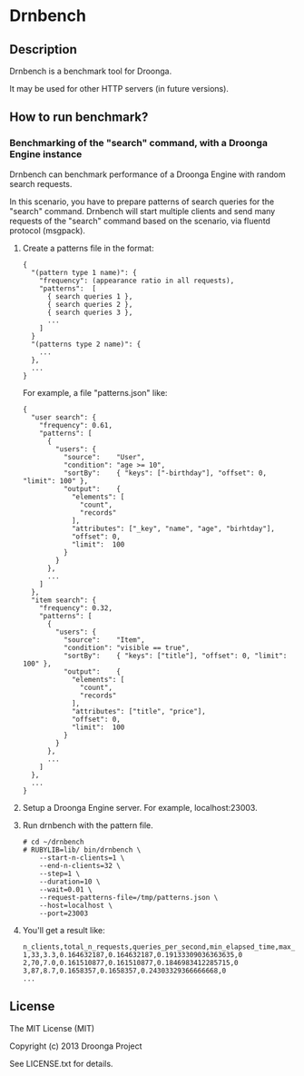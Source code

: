 # Drnbench

## Description

Drnbench is a benchmark tool for Droonga.

It may be used for other HTTP servers (in future versions).


## How to run benchmark?

### Benchmarking of the "search" command, with a Droonga Engine instance

Drnbench can benchmark performance of a Droonga Engine with random search requests.

In this scenario, you have to prepare patterns of search queries for the "search" command.
Drnbench will start multiple clients and send many requests of the "search" command based on the scenario, via fluentd protocol (msgpack).

 1. Create a patterns file in the format:
    
        {
          "(pattern type 1 name)": {
            "frequency": (appearance ratio in all requests),
            "patterns":  [
              { search queries 1 },
              { search queries 2 },
              { search queries 3 },
              ...
            ]
          }
          "(patterns type 2 name)": {
            ...
          },
          ...
        }
    
    For example, a file "patterns.json" like:
    
        {
          "user search": {
            "frequency": 0.61,
            "patterns": [
              {
                "users": {
                  "source":    "User",
                  "condition": "age >= 10",
                  "sortBy":    { "keys": ["-birthday"], "offset": 0, "limit": 100" },
                  "output":    {
                    "elements": [
                      "count",
                      "records"
                    ],
                    "attributes": ["_key", "name", "age", "birhtday"],
                    "offset": 0,
                    "limit":  100
                  }
                }
              },
              ...
            ]
          },
          "item search": {
            "frequency": 0.32,
            "patterns": [
              {
                "users": {
                  "source":    "Item",
                  "condition": "visible == true",
                  "sortBy":    { "keys": ["title"], "offset": 0, "limit": 100" },
                  "output":    {
                    "elements": [
                      "count",
                      "records"
                    ],
                    "attributes": ["title", "price"],
                    "offset": 0,
                    "limit":  100
                  }
                }
              },
              ...
            ]
          },
          ...
        }
    
 2. Setup a Droonga Engine server. For example, localhost:23003.
 3. Run drnbench with the pattern file.
    
        # cd ~/drnbench
        # RUBYLIB=lib/ bin/drnbench \
            --start-n-clients=1 \
            --end-n-clients=32 \
            --step=1 \
            --duration=10 \
            --wait=0.01 \
            --request-patterns-file=/tmp/patterns.json \
            --host=localhost \
            --port=23003
    
 4. You'll get a result like:
    
        n_clients,total_n_requests,queries_per_second,min_elapsed_time,max_elapsed_time,average_elapsed_time,200
        1,33,3.3,0.164632187,0.164632187,0.19133309036363635,0
        2,70,7.0,0.161510877,0.161510877,0.1846983412285715,0
        3,87,8.7,0.1658357,0.1658357,0.24303329366666668,0
        ...

## License

The MIT License (MIT)

Copyright (c) 2013 Droonga Project

See LICENSE.txt for details.
